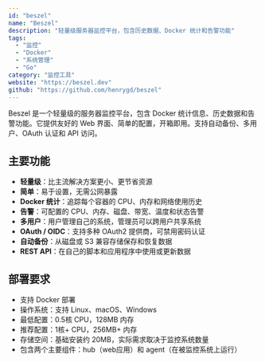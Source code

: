 ```yaml
---
id: "beszel"
name: "Beszel"
description: "轻量级服务器监控平台，包含历史数据、Docker 统计和告警功能"
tags:
  - "监控"
  - "Docker"
  - "系统管理"
  - "Go"
category: "监控工具"
website: "https://beszel.dev"
github: "https://github.com/henrygd/beszel"
---
```


Beszel 是一个轻量级的服务器监控平台，包含 Docker 统计信息、历史数据和告警功能。它提供友好的 Web 界面、简单的配置，开箱即用。支持自动备份、多用户、OAuth 认证和 API 访问。

## 主要功能

- **轻量级**：比主流解决方案更小、更节省资源
- **简单**：易于设置，无需公网暴露
- **Docker 统计**：追踪每个容器的 CPU、内存和网络使用历史
- **告警**：可配置的 CPU、内存、磁盘、带宽、温度和状态告警
- **多用户**：用户管理自己的系统，管理员可以跨用户共享系统
- **OAuth / OIDC**：支持多种 OAuth2 提供商，可禁用密码认证
- **自动备份**：从磁盘或 S3 兼容存储保存和恢复数据
- **REST API**：在自己的脚本和应用程序中使用或更新数据

## 部署要求

- 支持 Docker 部署
- 操作系统：支持 Linux、macOS、Windows
- 最低配置：0.5核 CPU，128MB 内存
- 推荐配置：1核+ CPU，256MB+ 内存
- 存储空间：基础安装约 20MB，实际需求取决于监控系统数量
- 包含两个主要组件：hub（web应用）和 agent（在被监控系统上运行） 